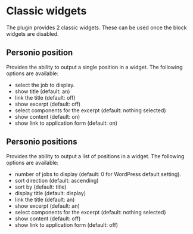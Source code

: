 # Classic widgets

The plugin provides 2 classic widgets. These can be used once the block widgets are disabled.

## Personio position

Provides the ability to output a single position in a widget. The following options are available:

* select the job to display.
* show title (default: an)
* link the title (default: off)
* show excerpt (default: off)
* select components for the excerpt (default: nothing selected)
* show content (default: on)
* show link to application form (default: on)

## Personio positions

Provides the ability to output a list of positions in a widget. The following options are available:

* number of jobs to display (default: 0 for WordPress default setting).
* sort direction (default: ascending)
* sort by (default: title)
* display title (default: display)
* link the title (default: an)
* show excerpt (default: an)
* select components for the excerpt (default: nothing selected)
* show content (default: off)
* show link to application form (default: off)
